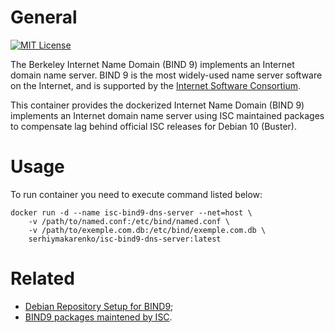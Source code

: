 # General
[![MIT License](https://img.shields.io/badge/License-MIT-blue.svg?style=flat)](https://github.com/SerhiyMakarenko/isc-bind9-dockerized/blob/isc-bind9-dns-server/stable/LICENSE)

The Berkeley Internet Name Domain (BIND 9) implements an Internet domain name server. BIND 9 is the most widely-used name server software on the Internet, and is supported by the [Internet Software Consortium](www.isc.org).

This container provides the dockerized Internet Name Domain (BIND 9) implements an Internet domain name server using ISC maintained packages to compensate lag behind official ISC releases for Debian 10 (Buster).

# Usage
To run container you need to execute command listed below:
```
docker run -d --name isc-bind9-dns-server --net=host \
    -v /path/to/named.conf:/etc/bind/named.conf \
    -v /path/to/exemple.com.db:/etc/bind/exemple.com.db \
    serhiymakarenko/isc-bind9-dns-server:latest
```

# Related
- [Debian Repository Setup for BIND9](https://bind.debian.net/bind/README.txt);
- [BIND9 packages maintened by ISC](https://bind.debian.net/bind/).